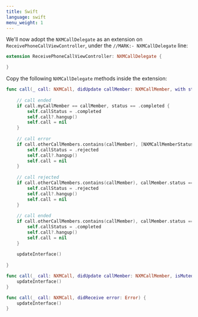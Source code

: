```yaml
---
title: Swift
language: swift
menu_weight: 1
---
```


We'll now adopt the `NXMCallDelegate` as an extension on `ReceivePhoneCallViewController`, under the `//MARK:- NXMCallDelegate` line:

```swift
extension ReceivePhoneCallViewController: NXMCallDelegate {

}
```

Copy the following `NXMCallDelegate` methods inside the extension:

```swift
func call(_ call: NXMCall, didUpdate callMember: NXMCallMember, with status: NXMCallMemberStatus) {
    
    // call ended
    if call.myCallMember == callMember, status == .completed {
        self.callStatus = .completed
        self.call?.hangup()
        self.call = nil
    }
    
    // call error
    if call.otherCallMembers.contains(callMember), [NXMCallMemberStatus.failed, NXMCallMemberStatus.busy, NXMCallMemberStatus.timeout].contains(callMember.status) {
        self.callStatus = .rejected
        self.call?.hangup()
        self.call = nil
    }
    
    // call rejected
    if call.otherCallMembers.contains(callMember), callMember.status == .rejected {
        self.callStatus = .rejected
        self.call?.hangup()
        self.call = nil
    }
    
    // call ended
    if call.otherCallMembers.contains(callMember), callMember.status == .completed {
        self.callStatus = .completed
        self.call?.hangup()
        self.call = nil
    }
    
    updateInterface()
    
}

func call(_ call: NXMCall, didUpdate callMember: NXMCallMember, isMuted muted: Bool) {
    updateInterface()
}

func call(_ call: NXMCall, didReceive error: Error) {
    updateInterface()
}
```